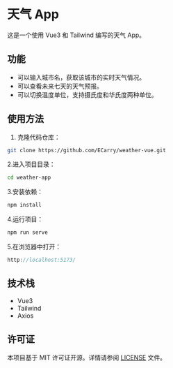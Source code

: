 # 天气 App

这是一个使用 Vue3 和 Tailwind 编写的天气 App。

## 功能

- 可以输入城市名，获取该城市的实时天气情况。
- 可以查看未来七天的天气预报。
- 可以切换温度单位，支持摄氏度和华氏度两种单位。

## 使用方法

1. 克隆代码仓库：

```bash
git clone https://github.com/ECarry/weather-vue.git
```

2.进入项目目录：

```bash
cd weather-app
```

3.安装依赖：

```bash
npm install
```

4.运行项目：

```bash
npm run serve
```

5.在浏览器中打开：

```javascript
http://localhost:5173/
```

## 技术栈

- Vue3
- Tailwind
- Axios

## 许可证

本项目基于 MIT 许可证开源。详情请参阅 [LICENSE]() 文件。

